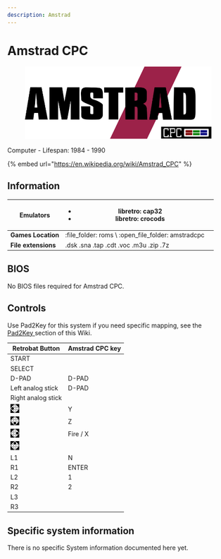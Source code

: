 ```yaml
---
description: Amstrad
---
```


# Amstrad CPC

<figure><img src="https://raw.githubusercontent.com/fabricecaruso/es-theme-carbon/52ff37c9e265587d006945a2ba695b5a962b3a3d/art/logos/amstradcpc.svg" alt=""><figcaption></figcaption></figure>

Computer - Lifespan: 1984 - 1990

{% embed url="https://en.wikipedia.org/wiki/Amstrad_CPC" %}

## Information

| **Emulators**       | <ul><li>libretro: cap32</li><li>libretro: crocods</li></ul> |   |
| ------------------- | ----------------------------------------------------------- | - |
| **Games Location**  | :file\_folder: roms \ :open\_file\_folder: amstradcpc       |   |
| **File extensions** | .dsk .sna .tap .cdt .voc .m3u .zip .7z                      |   |

## BIOS

No BIOS files required for Amstrad CPC.

## Controls

Use Pad2Key for this system if you need specific mapping, see the [Pad2Key ](../../controllers/pad2key.md)section of this Wiki.

| Retrobat Button                                    | Amstrad CPC key |
| -------------------------------------------------- | --------------- |
| START                                              |                 |
| SELECT                                             |                 |
| D-PAD                                              | D-PAD           |
| Left analog stick                                  | D-PAD           |
| Right analog stick                                 |                 |
| ![](<../../.gitbook/assets/image (2) (1) (1).png>) | Y               |
| ![](<../../.gitbook/assets/image (1) (2) (1).png>) | Z               |
| ![](<../../.gitbook/assets/image (4) (1).png>)     | Fire / X        |
| ![](<../../.gitbook/assets/image (3) (1) (2).png>) |                 |
| L1                                                 | N               |
| R1                                                 | ENTER           |
| L2                                                 | 1               |
| R2                                                 | 2               |
| L3                                                 |                 |
| R3                                                 |                 |

## Specific system information

There is no specific System information documented here yet.
